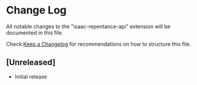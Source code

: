 # Change Log

All notable changes to the "isaac-repentance-api" extension will be documented in this file.

Check [Keep a Changelog](http://keepachangelog.com/) for recommendations on how to structure this file.

## [Unreleased]

- Initial release